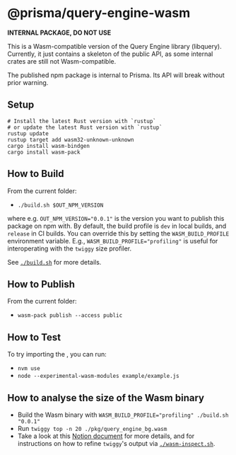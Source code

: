 # @prisma/query-engine-wasm

**INTERNAL PACKAGE, DO NOT USE**

This is a Wasm-compatible version of the Query Engine library (libquery).
Currently, it just contains a skeleton of the public API, as some internal crates are still not Wasm-compatible.

The published npm package is internal to Prisma. Its API will break without prior warning.

## Setup

```
# Install the latest Rust version with `rustup`
# or update the latest Rust version with `rustup`
rustup update
rustup target add wasm32-unknown-unknown
cargo install wasm-bindgen
cargo install wasm-pack
```

## How to Build

From the current folder:

- `./build.sh $OUT_NPM_VERSION`

where e.g. `OUT_NPM_VERSION="0.0.1"` is the version you want to publish this package on npm with.
By default, the build profile is `dev` in local builds, and `release` in CI builds.
You can override this by setting the `WASM_BUILD_PROFILE` environment variable.
E.g., `WASM_BUILD_PROFILE="profiling"` is useful for interoperating with the `twiggy` size profiler.

See [`./build.sh`](./build.sh) for more details.

## How to Publish

From the current folder:

- `wasm-pack publish --access public`

## How to Test

To try importing the , you can run:

- `nvm use`
- `node --experimental-wasm-modules example/example.js`

## How to analyse the size of the Wasm binary

- Build the Wasm binary with `WASM_BUILD_PROFILE="profiling" ./build.sh "0.0.1"`
- Run `twiggy top -n 20 ./pkg/query_engine_bg.wasm`
- Take a look at this [Notion document](https://www.notion.so/prismaio/Edge-Functions-how-to-use-twiggy-and-other-size-tracking-tools-c1cb481cbd0c4a0488f6876674988382) for more details, and for instructions on how to refine `twiggy`'s output via [`./wasm-inspect.sh`](./wasm-inspect.sh).
